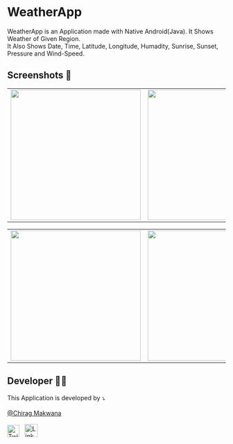 # WeatherApp

WeatherApp is an Application made with Native Android(Java). It Shows Weather of Given Region.</br>
It Also Shows Date, Time, Latitude, Longitude, Humadity, Sunrise, Sunset, Pressure and Wind-Speed.

## Screenshots 📱

<table>
<tr>
<td ><img src="https://github.com/chirag1807/WeatherApp/assets/94277910/2fce2227-207b-4bc3-ac8e-9522002f1841.png" width="300" max-width="100%"></td>
<td ><img src="https://github.com/chirag1807/WeatherApp/assets/94277910/e3d1dd79-70b4-4770-a585-91a4c6c9f9d9.png" width="300" max-width="100%"></td>
</tr>
</table>

<table>
<tr>
<td ><img src="https://github.com/chirag1807/WeatherApp/assets/94277910/8ea9d345-e480-4e2e-acbe-91a21379ddac.png" width="300" max-width="100%"></td>
<td ><img src="https://github.com/chirag1807/WeatherApp/assets/94277910/9b36217b-5f44-4de5-926e-6e8ae0067f35.png" width="300" max-width="100%"></td>
</tr>
</table>

## Developer 👨‍💻

This Application is developed by ⤵️ <br><br>
<a href="https://github.com/chirag1807">@Chirag Makwana</a> <br><br>
[<img alt="Twitter" src="https://user-images.githubusercontent.com/94277910/208243009-538a8e54-6af9-4407-a4c5-28d65e0e3638.svg" width="28" height="28"/>](https://twitter.com/ChiragM73484136?t=FxO4tz3Tzk5Omb6zseAlMw&s=08)
&nbsp;
[<img alt="LinkedIn" src="https://user-images.githubusercontent.com/94277910/208243071-bdf2d450-96d4-4c61-80c9-3bb59c557f00.svg" width="30" height="30"/>](https://www.linkedin.com/in/chirag-makwana-85956925a)
